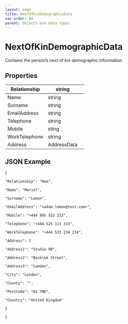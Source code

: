 ```yaml
---
layout: page
title: NextOfKinDemographicData
nav_order: 48
parent: Objects and data types
---
```


# NextOfKinDemographicData

Contains the person’s next of kin demographic information.

## Properties

| Relationship | string |     |
| --- | --- | --- |
| Name | string |     |
| Surname | string |     |
| EmailAddress | string |     |
| Telephone | string |     |
| Mobile | sting |     |
| WorkTelephone | string |     |
| Address | AddressData |     |

## JSON Example

```
{

"Relationship": "Mam",

"Name": "Mariel",

"Surname": "Lemon",

"EmailAddress": "<adam.lemon@test.com>",

"Mobile": "+444 895 523 222",

"Telephone": "+444 525 111 333",

"WorkTelephone": "+444 533 234 234",

"Address": {

"Address1": "Studio 99",

"Address2": "Backlok Street",

"Address3": "Camden",

"City": "London",

"County": "",

"PostCode": "N1 7NK",

"Country": "United Kingdom"

}

}
```
